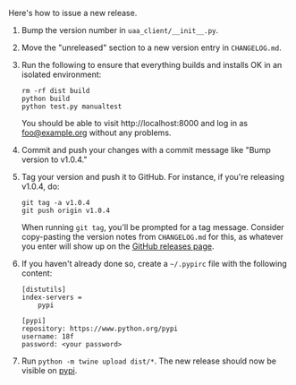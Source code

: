 Here's how to issue a new release.

1. Bump the version number in `uaa_client/__init__.py`.

2. Move the "unreleased" section to a new version entry in
   `CHANGELOG.md`.

3. Run the following to ensure that everything builds and
   installs OK in an isolated environment:

   ```
   rm -rf dist build
   python build
   python test.py manualtest
   ```

   You should be able to visit http://localhost:8000 and log in
   as foo@example.org without any problems.

4. Commit and push your changes with a commit message like
   "Bump version to v1.0.4."

5. Tag your version and push it to GitHub. For instance, if you're
   releasing v1.0.4, do:

   ```
   git tag -a v1.0.4
   git push origin v1.0.4
   ```

   When running `git tag`, you'll be prompted for a tag
   message. Consider copy-pasting the version notes from
   `CHANGELOG.md` for this, as whatever you enter will
   show up on the [GitHub releases page][].

6. If you haven't already done so, create a `~/.pypirc` file
   with the following content:

   ```
   [distutils]
   index-servers =
       pypi

   [pypi]
   repository: https://www.python.org/pypi
   username: 18f
   password: <your password>
   ```

7. Run `python -m twine upload dist/*`.  The new release should now
   be visible on [pypi][].

[GitHub releases page]: https://github.com/18F/cg-django-uaa/releases
[pypi]: https://pypi.python.org/pypi/cg-django-uaa
